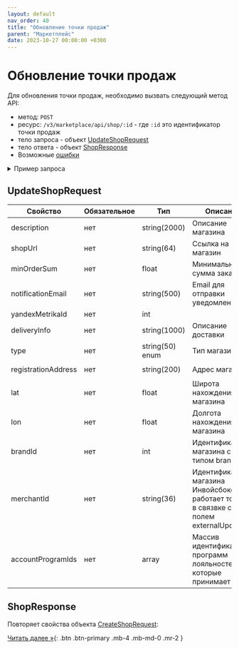 ```yaml
---
layout: default
nav_order: 40
title: "Обновление точки продаж"
parent: "Маркетплейс"
date: 2023-10-27 00:00:00 +0300
---
```


# Обновление точки продаж

Для обновления точки продаж, необходимо вызвать следующий метод API:

- метод: `POST`
- ресурс: `/v3/marketplace/api/shop/:id` - где `:id` это идентификатор точки продаж
- тело запроса - объект [UpdateShopRequest](#updateshoprequest)
- тело ответа - объект [ShopResponse](#shopresponse)
- Возможные [ошибки](/docs/dictionary/error/)

<details>
  <summary>Пример запроса</summary>
<section markdown="1">
``` json
POST /v3/marketplace/api/shop
Authorization: Bearer b37c4c689295904ed21eee5d9a48d42e
Content-Type: application/json
User-Agent: MyApp 1.0
Accept: application/json
{
  "description": "Это наш тестовый магазин",
  "notificationEmail": "test@test.me",
  "jivositeId": "321314123123",
  "yandexMetrikaId": 432141251234,
  "deliveryInfo": "Когда хотим, тогда и доставляем",
  "registrationAddress": "Санкт-Петербург, улица Рубинштейна, дом 12",
  "lat": 59.931228,
  "lon": 30.345557,
  "brandId": 123,
  "merchantId": "01771534-1a57-f184-dee3-ebeb91dded76",
  "externalUpdate": true
}
```
</section>
</details>

## UpdateShopRequest

| Свойство            | Обязательное | Тип             | Описание                                                                            | Пример значения                                                                  |
|---------------------|--------------|-----------------|-------------------------------------------------------------------------------------|----------------------------------------------------------------------------------|
| description         | нет          | string(2000)    | Описание магазина                                                                   | `Это наш первый тестовый магазин`                                                |
| shopUrl             | нет          | string(64)      | Ссылка на магазин                                                                   | `https://1694158899.expressclient.ru`                                            |
| minOrderSum         | нет          | float           | Минимальная сумма заказа                                                            | 99.99                                                                            |
| notificationEmail   | нет          | string(500)     | Email для отправки уведомлений                                                      | `test@test.me`                                                                   |
| yandexMetrikaId     | нет          | int             |                                                                                     | 12332134222                                                                      |
| deliveryInfo        | нет          | string(1000)    | Описание доставки                                                                   | `Не доставляем по выходным и праздникам`                                         |
| type                | нет          | string(50) enum | Тип магазина                                                                        | `shop`,`marketplace`,`external`,`offline`,`brand`                                |
| registrationAddress | нет          | string(200)     | Адрес магазина                                                                      | `Санкт-Петербург, улица Рубинштейна, дом 12`                                     |
| lat                 | нет          | float           | Широта нахождения магазина                                                          | 59.931228                                                                        |
| lon                 | нет          | float           | Долгота нахождения магазина                                                         | 30.345557                                                                        |
| brandId             | нет          | int             | Идентификатор магазина с типом brand                                                | 123                                                                              |
| merchantId          | нет          | string(36)      | Идентификатор магазина Инвойсбокс, работает только в связвке с полем externalUpdate | `01771534-1a57-f184-dee3-ebeb91dded76`                                           |
| accountProgramIds   | нет          | array<string>   | Массив идентификаторов программ лояльностей, которые принимает точка                | [`01771534-1a57-f184-dee3-ebeb91dded71`,`01771534-1a57-f184-dee3-ebeb91dded72`]  |


## ShopResponse

Повторяет свойства объекта [CreateShopRequest](#createshoprequest):

[Читать далее &raquo;](/docs/marketplace/special-offer/){: .btn .btn-primary .mb-4 .mb-md-0 .mr-2 }
